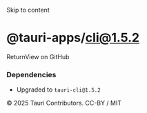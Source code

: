 Skip to content
# @tauri-apps/cli@1.5.2
ReturnView on GitHub
### Dependencies
  * Upgraded to `tauri-cli@1.5.2`


© 2025 Tauri Contributors. CC-BY / MIT
